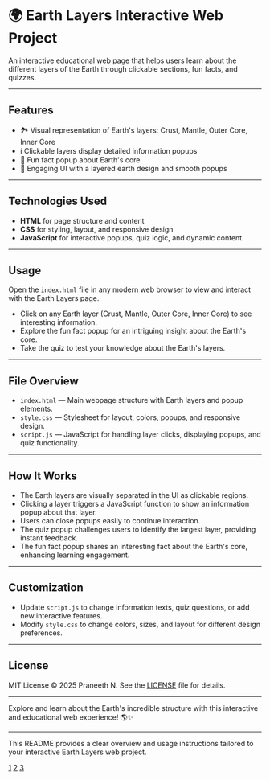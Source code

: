 
# 🌍 Earth Layers Interactive Web Project

An interactive educational web page that helps users learn about the different layers of the Earth through clickable sections, fun facts, and quizzes.

***

## Features

- 🏞️ Visual representation of Earth's layers: Crust, Mantle, Outer Core, Inner Core  
- ℹ️ Clickable layers display detailed information popups  
- 🎉 Fun fact popup about Earth's core  
- 🎨 Engaging UI with a layered earth design and smooth popups  

***

## Technologies Used

- **HTML** for page structure and content  
- **CSS** for styling, layout, and responsive design  
- **JavaScript** for interactive popups, quiz logic, and dynamic content  

***

## Usage

Open the `index.html` file in any modern web browser to view and interact with the Earth Layers page.

- Click on any Earth layer (Crust, Mantle, Outer Core, Inner Core) to see interesting information.  
- Explore the fun fact popup for an intriguing insight about the Earth's core.  
- Take the quiz to test your knowledge about the Earth's layers.

***

## File Overview

- `index.html` — Main webpage structure with Earth layers and popup elements.  
- `style.css` — Stylesheet for layout, colors, popups, and responsive design.  
- `script.js` — JavaScript for handling layer clicks, displaying popups, and quiz functionality.  

***

## How It Works

- The Earth layers are visually separated in the UI as clickable regions.  
- Clicking a layer triggers a JavaScript function to show an information popup about that layer.  
- Users can close popups easily to continue interaction.  
- The quiz popup challenges users to identify the largest layer, providing instant feedback.  
- The fun fact popup shares an interesting fact about the Earth's core, enhancing learning engagement.

***

## Customization

- Update `script.js` to change information texts, quiz questions, or add new interactive features.  
- Modify `style.css` to change colors, sizes, and layout for different design preferences.  

***

## License

MIT License © 2025 Praneeth N.
See the [LICENSE](LICENSE) file for details.


***

Explore and learn about the Earth's incredible structure with this interactive and educational web experience! 🌎✨

***

This README provides a clear overview and usage instructions tailored to your interactive Earth Layers web project.

[1](https://ppl-ai-file-upload.s3.amazonaws.com/web/direct-files/attachments/55451611/d28c7501-6967-4e10-a636-bc66f48d6843/index.html)
[2](https://ppl-ai-file-upload.s3.amazonaws.com/web/direct-files/attachments/55451611/1c9fb7ca-1ac2-4b80-b407-2e11c7bcd911/script.js)
[3](https://ppl-ai-file-upload.s3.amazonaws.com/web/direct-files/attachments/55451611/1fbeee56-d452-4c71-817f-c463f512af8e/style.css)
